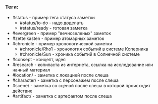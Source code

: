 ### Теги:
- #status - пример тега статуса заметки
	- #status/to-do - надо доделать
	- #status/ready - готовая заметка
- #evergreen - пример "вечнозеленых" заметок
- #zettelkasten - пример атомарных заметок
- #chronicle - пример хронологической заметки
	- #chronicle/Rho1 - хронология событий в системе Коперника
	- #chronicle/Sun - хроника событий в Солнечной системе
- #consept - концепт, идея
- #research - копипаста из интернета, ссылка на исследование или начный материал
- #location/ - заметка с локацией после слеша
- #character/ - заметка с персонажем после слеша
- #scene/ - заметка со сценой после слеша в которой происходит действие
- #artifact/ - заметка с артефактом после слеша